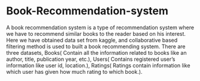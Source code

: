 # Book-Recommendation-system
A book recommendation system is a type of recommendation system where we have to recommend similar books to the reader based on his interest.
Here we have obtained data set from kaggle, and collaborative based filtering method is used to built a book recommending system.
There are three datasets, Books( Contain all the information related to books like an author, title, publication year, etc.), Users( Contains registered user’s information like user id, location.), Ratings( Ratings contain information like which user has given how much rating to which book.).
